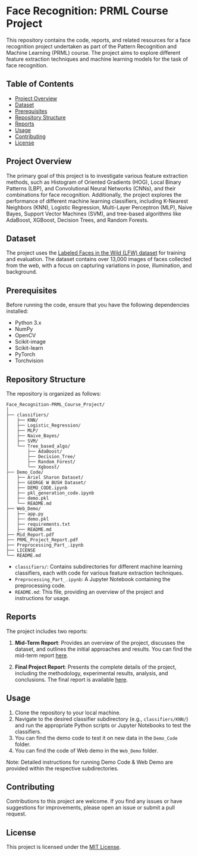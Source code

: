 # Face Recognition: PRML Course Project

This repository contains the code, reports, and related resources for a face recognition project undertaken as part of the Pattern Recognition and Machine Learning (PRML) course. The project aims to explore different feature extraction techniques and machine learning models for the task of face recognition.

## Table of Contents

- [Project Overview](#project-overview)
- [Dataset](#dataset)
- [Prerequisites](#prerequisites)
- [Repository Structure](#repository-structure)
- [Reports](#reports)
- [Usage](#usage)
- [Contributing](#contributing)
- [License](#license)

## Project Overview

The primary goal of this project is to investigate various feature extraction methods, such as Histogram of Oriented Gradients (HOG), Local Binary Patterns (LBP), and Convolutional Neural Networks (CNNs), and their combinations for face recognition. Additionally, the project explores the performance of different machine learning classifiers, including K-Nearest Neighbors (KNN), Logistic Regression, Multi-Layer Perceptron (MLP), Naive Bayes, Support Vector Machines (SVM), and tree-based algorithms like AdaBoost, XGBoost, Decision Trees, and Random Forests.

## Dataset

The project uses the [Labeled Faces in the Wild (LFW) dataset](https://www.kaggle.com/datasets/jessicali9530/lfw-dataset) for training and evaluation. The dataset contains over 13,000 images of faces collected from the web, with a focus on capturing variations in pose, illumination, and background.

## Prerequisites

Before running the code, ensure that you have the following dependencies installed:

- Python 3.x
- NumPy
- OpenCV
- Scikit-image
- Scikit-learn
- PyTorch
- Torchvision

## Repository Structure

The repository is organized as follows:

```
Face_Recognition-PRML_Course_Project/
│
├── classifiers/
│   ├── KNN/
│   ├── Logistic_Regression/
│   ├── MLP/
│   ├── Naive_Bayes/
│   ├── SVM/
│   └── Tree_based_algo/
│       ├── AdaBoost/
│       ├── Decision_Tree/
│       ├── Random_Forest/
│       └── Xgboost/
├── Demo_Code/
│   ├── Ariel Sharon Dataset/
│   ├── GEORGE W BUSH Dataset/
│   ├── DEMO_CODE.ipynb
│   ├── pkl_generation_code.ipynb
│   ├── demo.pkl
│   └── README.md
├── Web_Demo/
│   ├── app.py
│   ├── demo.pkl
│   ├── requirements.txt
│   ├── README.md
├── Mid_Report.pdf
├── PRML_Project_Report.pdf
├── Preprocessing_Part_.ipynb
├── LICENSE
└── README.md
```

- `classifiers/`: Contains subdirectories for different machine learning classifiers, each with code for various feature extraction techniques.
- `Preprocessing_Part_.ipynb`: A Jupyter Notebook containing the preprocessing code.
- `README.md`: This file, providing an overview of the project and instructions for usage.

## Reports

The project includes two reports:

1. **Mid-Term Report**: Provides an overview of the project, discusses the dataset, and outlines the initial approaches and results. You can find the mid-term report [here](https://github.com/majisouvik26/Face_Recognition-PRML_Course_Project/blob/main/Mid_Report.pdf).

2. **Final Project Report**: Presents the complete details of the project, including the methodology, experimental results, analysis, and conclusions. The final report is available [here](https://github.com/majisouvik26/Face_Recognition-PRML_Course_Project/blob/main/PRML_Project_Report.pdf).

## Usage

1. Clone the repository to your local machine.
2. Navigate to the desired classifier subdirectory (e.g., `classifiers/KNN/`) and run the appropriate Python scripts or Jupyter Notebooks to test the classifiers.
3. You can find the demo code to test it on new data in the `Demo_Code` folder.
4. You can find the code of Web demo in the `Web_Demo` folder.

Note: Detailed instructions for running Demo Code & Web Demo are provided within the respective subdirectories.

## Contributing

Contributions to this project are welcome. If you find any issues or have suggestions for improvements, please open an issue or submit a pull request.

## License

This project is licensed under the [MIT License]([LICENSE](https://github.com/majisouvik26/Face_Recognition-PRML_Course_Project/blob/main/LICENSE)).
